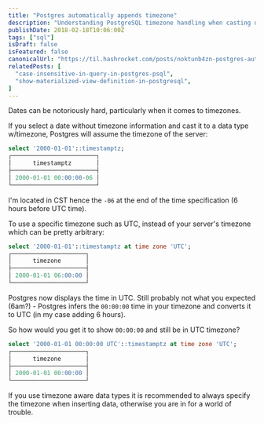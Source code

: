 ```yaml
---
title: "Postgres automatically appends timezone"
description: "Understanding PostgreSQL timezone handling when casting dates and working with timezone-aware timestamps."
publishDate: 2018-02-18T10:06:00Z
tags: ["sql"]
isDraft: false
isFeatured: false
canonicalUrl: "https://til.hashrocket.com/posts/noktunb4zn-postgres-automatically-appends-timezone"
relatedPosts: [
  "case-insensitive-in-query-in-postgres-psql",
  "show-materialized-view-definition-in-postgresql",
]
---
```


Dates can be notoriously hard, particularly when it comes to timezones.

If you select a date without timezone information and cast it to a data type w/timezone, Postgres will assume the timezone of the server:

```sql
select '2000-01-01'::timestamptz;
┌────────────────────────┐
│      timestamptz       │
├────────────────────────┤
│ 2000-01-01 00:00:00-06 │
└────────────────────────┘
```

I'm located in CST hence the `-06` at the end of the time specification (6 hours before UTC time).

To use a specific timezone such as UTC, instead of your server's timezone which can be pretty arbitrary:

```sql
select '2000-01-01'::timestamptz at time zone 'UTC';
┌─────────────────────┐
│      timezone       │
├─────────────────────┤
│ 2000-01-01 06:00:00 │
└─────────────────────┘
```

Postgres now displays the time in UTC. Still probably not what you expected (6am?) - Postgres infers the `00:00:00` time in your timezone and converts it to UTC (in my case adding 6 hours).

So how would you get it to show `00:00:00` and still be in UTC timezone?

```sql
select '2000-01-01 00:00:00 UTC'::timestamptz at time zone 'UTC';
┌─────────────────────┐
│      timezone       │
├─────────────────────┤
│ 2000-01-01 00:00:00 │
└─────────────────────┘
```

If you use timezone aware data types it is recommended to always specify the timezone when inserting data, otherwise you are in for a world of trouble.
